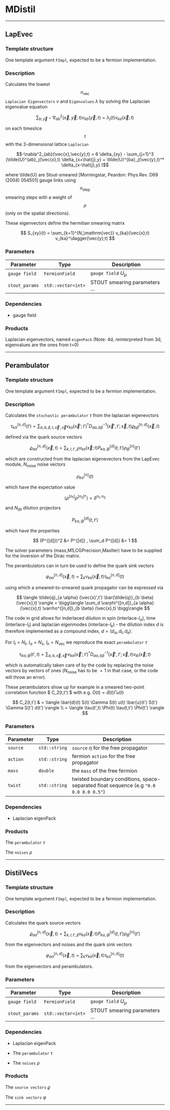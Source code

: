# MDistil

-----------

## LapEvec

### Template structure

One template argument `FImpl`, expected to be a fermion implementation.

### Description

Calculates the lowest $$ n_\mathrm{vec} $$ `Laplacian Eigenvectors` $v$ and `Eigenvalues` $\lambda$ by solving the Laplacian eigenvalue equation

$$\sum_{b,\vec{y}}-\nabla^2_{ab}(\vec{x},\vec{y};t) v_{kb}(\vec{y};t) =  \lambda_j(t) v_{ka}(\vec{x};t)$$

on each timeslice $$ t $$ with the 3-dimensional lattice `Laplacian` 

$$-\nabla^2_{ab}(\vec{x},\vec{y};t) = 6 \delta_{xy} - \sum_{j=1}^3 (\tilde{U}^{ab}_j(\vec{x},t) \delta_{x+\hat{j},y} + \tilde{U}^{ba}_j(\vec{y},t)^* \delta_{x-\hat{j},y} )$$

where \tilde{U} are Stout-smeared [Morningstar, Peardon: Phys.Rev. D69 (2004) 054501] gauge links using $$ n_\mathrm{step} $$ smearing steps with a weight of $$ \rho $$ (only on the spatial directions).

These eigenvectors define the hermitian smearing matrix

$$ S_{xy}(t) = \sum_{k=1}^{N_\mathrm{vec}} v_{ka}(\vec{x};t) v_{ka}^\dagger(\vec{y};t) $$

### Parameters

| Parameter     | Type           | Description                                                                            |
|---------------|----------------|----------------------------------------------------------------------------------------|
| `gauge field` | `FermionField`  | `gauge field` $U_{\mu}$                                                                        |
| `stout_params`| `std::vector<int>`  | STOUT smearing parameters ...                                              |

### Dependencies

- gauge field

### Products

Laplacian eigenvectors, named `eigenPack` (Note: 4d, reinterpreted from 3d, eigenvalues are the ones from t=0)

-----------

## Perambulator

### Template structure

One template argument `FImpl`, expected to be a fermion implementation.

### Description

Calculates the `stochastic perambulator` $\tau$ from the laplacian eigenevctors

$$ \tau_{k\alpha}^{[n,d]}(t') = \sum_{a,b,\beta,t,\vec{x}',\vec{x}} v_{ka}(\vec{x}';t')^\dagger D^{-1}_{a\alpha,b\beta}(\vec{x}',t';\vec{x},t) \varrho^{[n,d]}_{b \beta} (\vec{x},t) $$

defined via the quark source vectors

$$  \varrho^{[n,d]}_{a \alpha} (\vec{x},t)  = \sum_{k,l,t',\beta} v_{ka}(\vec{x};t) P_{k\alpha,l\beta}^{[d]}(t,t') \rho_{l \beta}^{[n]}(t') $$

which are constructed from the laplacian eigenevectors from the LapEvec module, $N_\mathrm{noise}$ noise vectors

$$ \rho_{k\alpha}^{[n]}(t) $$

which have the expectation value

$$ \langle \rho^{[n_1]} \rho^{[n_2]\dagger} \rangle = \delta^{n_1, n_2} $$

and $N_\mathrm{dil}$ dilution projectors

$$ P_{k\alpha,l\beta}^{[d]}(t,t') $$

which have the properties

$$ (P^{[d]})^2 &= P^{[d]} , \sum_d P^{[d]} &= 1 $$

The solver parameters (mass,M5,CGPrecision,MaxIter) have to be supplied for the inversion of the Dirac matrix.

The perambulators can in turn be used to define the quark sink vectors

$$ \varphi^{[n,d]}_{a \alpha} (\vec{x},t)  = \sum_{k} v_{ka}(\vec{x};t) \tau_{k\alpha}^{[n,d]}(t)  $$

using which a smeared-to-smeared quark propagator can be expressed via

$$ \langle \tilde{q}_{a \alpha} (\vec{x}',t') \bar{\tilde{q}}_{b \beta} (\vec{x},t) \rangle = \bigg\langle \sum_d \varphi^{[n,d]}_{a \alpha} (\vec{x},t) \varrho^{[n,d]}_{b \beta} (\vec{x},t) \bigg\rangle $$

The code in grid allows for inderlaced dilution in spin (interlace-$I_\alpha$), time (interlace-$I_t$) and laplacian eigenmodes (interlace-$I_k$) - the dilution index $d$ is therefore implemented as a compound index, $d = (d_\alpha,d_t,d_k)$. 

For $I_t=N_t$, $I_\alpha=N_s$, $I_k=N_\mathrm{vec}$ we reproduce the exact `perambulator` $\tau$ 

$$ \tau_{k\alpha, l\beta}(t',t) = \sum_{a,b,\vec{x},\vec{x}'} v_{ka}(\vec{x}';t')^\dagger D^{-1}_{a\alpha,b\beta}(\vec{x}',t';\vec{x},t) v_{lb}(\vec{x};t) $$

which is automatically taken care of by the code by replacing the noise vectors by vectors of ones ($N_\mathrm{noise}$ has to be $=1$ in that case, or the code will throw an error).

These perambulators show up for example in a smeared two-point correlation function $ C_2(t,t') $ with e.g. $O(t) = \bar{d}(t) \Gamma u(t)$ 

$$ C_2(t,t') & = \langle \bar{d}(t) S(t) \Gamma  S(t) u(t) \bar{u}(t') S(t') \Gamma  S(t') d(t') \rangle \\
= \langle \tau(t',t) \Phi(t)  \tau(t,t') \Phi(t')  \rangle $$



### Parameters

| Parameter   | Type           | Description                                                                            |
|-------------|----------------|----------------------------------------------------------------------------------------|
| `source`    | `std::string`  | `source` $\eta$ for the free propagator                                                |
| `action`    | `std::string`  | fermion `action` for the free propagator                                               |
| `mass`      | `double`       | the `mass` of the free fermion                                                         |
| `twist`     | `std::string`  | twisted boundary conditions, space-separated float sequence (e.g `"0.0 0.0 0.0 0.5"`)  |



### Dependencies

- Laplacian eigenPack


### Products

The `perambulator` $\tau$

The `noises` $\rho$

-----------


## DistilVecs

### Template structure

One template argument `FImpl`, expected to be a fermion implementation.

### Description

Calculates the quark source vectors

$$  \varrho^{[n,d]}_{a \alpha} (\vec{x},t)  = \sum_{k,l,t',\beta} v_{ka}(\vec{x};t) P_{k\alpha,l\beta}^{[d]}(t,t') \rho_{l \beta}^{[n]}(t') $$

from the eigenvectors and noises and the quark sink vectors

$$ \varphi^{[n,d]}_{a \alpha} (\vec{x},t)  = \sum_{k} v_{ka}(\vec{x};t) \tau_{k\alpha}^{[n,d]}(t)  $$

from the eigenvectors and perambulators.

### Parameters

| Parameter     | Type           | Description                                                                            |
|---------------|----------------|----------------------------------------------------------------------------------------|
| `gauge field` | `FermionField`  | `gauge field` $U_{\mu}$                                                                        |
| `stout_params`| `std::vector<int>`  | STOUT smearing parameters ...                                              |


### Dependencies

- Laplacian eigenPack

- The `perambulator` $\tau$

- The `noises` $\rho$



### Products

The `source vectors` $\varrho$

The `sink vectors` $\varphi$

-----------



